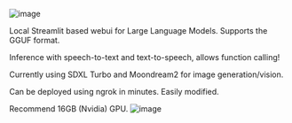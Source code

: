 ![image](https://github.com/3eeps/llmon-py/assets/55860052/5603c6b4-6b68-4814-96b1-bd46bff1c78e)

Local Streamlit based webui for Large Language Models. Supports the GGUF format. 

Inference with speech-to-text and text-to-speech, allows function calling!

Currently using SDXL Turbo and Moondream2 for image generation/vision.

Can be deployed using ngrok in minutes. Easily modified.

Recommend 16GB (Nvidia) GPU.
![image](https://github.com/3eeps/llmon-py/assets/55860052/9bf21974-9d35-4f23-8722-9b86c859f789)


